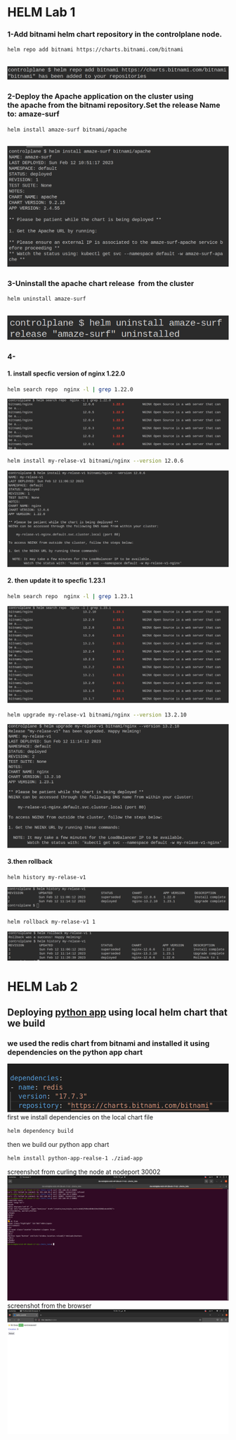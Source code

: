 # **HELM** Lab 1
### 1-Add bitnami helm chart repository in the controlplane node.

```bash
helm repo add bitnami https://charts.bitnami.com/bitnami
```
![image info](./Images/1.png)
---

### 2-Deploy the Apache application on the cluster using the apache from the bitnami repository.Set the release Name to: amaze-surf

```bash
helm install amaze-surf bitnami/apache
```
![image info](./Images/2.png)
---

### 3-Uninstall the apache chart release  from the cluster

```bash
helm uninstall amaze-surf
```
![image info](./Images/3.png)
---

### 4- 
#### 1. install specfic version of nginx 1.22.0
```bash
helm search repo  nginx -l | grep 1.22.0
```
![image info](./Images/4.png)
```bash
helm install my-relase-v1 bitnami/nginx --version 12.0.6
```
![image info](./Images/5.png)
#### 2. then update it to specfic 1.23.1 
```bash
helm search repo  nginx -l | grep 1.23.1
```
![image info](./Images/7.png)
```bash
helm upgrade my-relase-v1 bitnami/nginx --version 13.2.10
```
![image info](./Images/6.png)
#### 3.then rollback
```bash
helm history my-relase-v1
```
![image info](./Images/8.png)
```bash
helm rollback my-relase-v1 1  
```
![image info](./Images/9.png)

# **HELM** Lab 2
## Deploying [python app](https://github.com/atefhares/DevOps-Challenge-Demo-Code) using local **helm** chart that we build
### we used the redis chart from bitnami and installed it using dependencies on the python app chart
![image info](./Images/helm223.png)
first we install dependencies on the local chart file
```bash
helm dependency build 
```
then we build our python app chart 
```bash
helm install python-app-realse-1 ./ziad-app
```
screenshot from curling the node at nodeport 30002
![image info](./Images/helmlab2.png)
screenshot from the browser
![image info](./Images/helmlab22.png)

